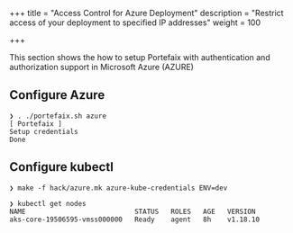 +++
title = "Access Control for Azure Deployment"
description = "Restrict access of your deployment to specified IP addresses"
weight = 100

+++

This section shows the how to setup Portefaix with authentication and authorization support in Microsoft Azure (AZURE)

## Configure Azure

```shell
❯ . ./portefaix.sh azure
[ Portefaix ]
Setup credentials
Done
```

## Configure kubectl

```shell
❯ make -f hack/azure.mk azure-kube-credentials ENV=dev
```

```shell
❯ kubectl get nodes
NAME                           STATUS   ROLES   AGE   VERSION
aks-core-19506595-vmss000000   Ready    agent   8h    v1.18.10
```

